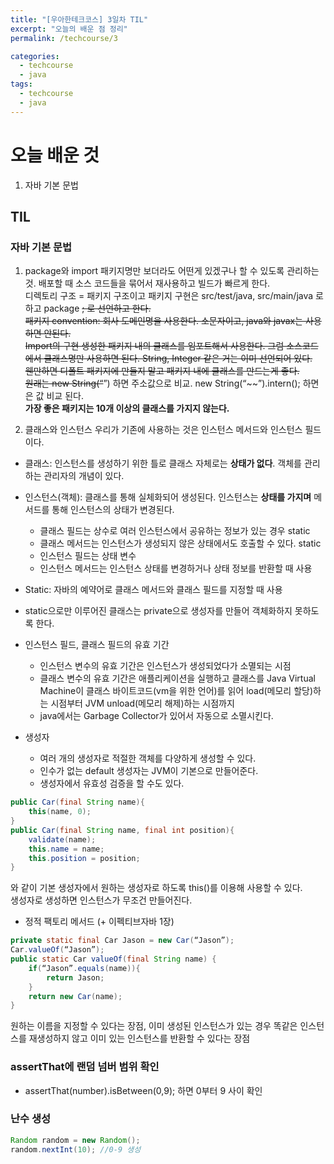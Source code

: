 ```yaml
---
title: "[우아한테크코스] 3일차 TIL"
excerpt: "오늘의 배운 점 정리"
permalink: /techcourse/3

categories:
  - techcourse
  - java
tags:
  - techcourse
  - java
---
```

# 오늘 배운 것
1. 자바 기본 문법

## TIL
### 자바 기본 문법
1. package와 import
패키지명만 보더라도 어떤게 있겠구나 할 수 있도록 관리하는 것. 
배포할 때 소스 코드들을 묶어서 재사용하고 빌드가 빠르게 한다.  
디렉토리 구조 = 패키지 구조이고 패키지 구현은 src/test/java, src/main/java 로 하고 package ~~; 로 선언하고 한다.  
패키지 convention: 회사 도메인명을 사용한다. 소문자이고, java와 javax는 사용하면 안된다.  
Import의 구현 생성한 패키지 내의 클래스를 임포트해서 사용한다. 그럼 소스코드에서 클래스명만 사용하면 된다. String, Integer 같은 거는 이미 선언되어 있다.  
웬만하면 디폴트 패키지에 만들지 말고 패키지 내에 클래스를 만드는게 좋다.  
원래는 new String(“~~”) 하면 주소값으로 비교. new String(“~~”).intern(); 하면은 값 비교 된다.  
**가장 좋은 패키지는 10개 이상의 클래스를 가지지 않는다.**

2. 클래스와 인스턴스
우리가 기존에 사용하는 것은 인스턴스 메서드와 인스턴스 필드이다.  
- 클래스: 인스턴스를 생성하기 위한 틀로 클래스 자체로는 **상태가 없다**. 객체를 관리하는 관리자의 개념이 있다.
- 인스턴스(객체): 클래스를 통해 실체화되어 생성된다. 인스턴스는 **상태를 가지며** 메서드를 통해 인스턴스의 상태가 변경된다. 
    - 클래스 필드는 상수로 여러 인스턴스에서 공유하는 정보가 있는 경우 static
    - 클래스 메서드는 인스턴스가 생성되지 않은 상태에서도 호출할 수 있다. static
    - 인스턴스 필드는 상태 변수
    - 인스턴스 메서드는 인스턴스 상태를 변경하거나 상태 정보를 반환할 때 사용

- Static: 자바의 예약어로 클래스 메서드와 클래스 필드를 지정할 때 사용
- static으로만 이루어진 클래스는 private으로 생성자를 만들어 객체화하지 못하도록 한다.  

- 인스턴스 필드, 클래스 필드의 유효 기간  
    - 인스턴스 변수의 유효 기간은 인스턴스가 생성되었다가 소멸되는 시점
    - 클래스 변수의 유효 기간은 애플리케이션을 실행하고 클래스를 Java Virtual Machine이 클래스 바이트코드(vm을 위한 언어)를 읽어 load(메모리 할당)하는 시점부터 JVM unload(메모리 해제)하는 시점까지
    - java에서는 Garbage Collector가 있어서 자동으로 소멸시킨다. 

- 생성자
    - 여러 개의 생성자로 적절한 객체를 다양하게 생성할 수 있다.
    - 인수가 없는 default 생성자는 JVM이 기본으로 만들어준다.
    - 생성자에서 유효성 검증을 할 수도 있다.

```java
public Car(final String name){
    this(name, 0);
}
public Car(final String name, final int position){
    validate(name);
    this.name = name;
    this.position = position;
}
```  
와 같이 기본 생성자에서 원하는 생성자로 하도록 this()를 이용해 사용할 수 있다.  
생성자로 생성하면 인스턴스가 무조건 만들어진다.  

- 정적 팩토리 메서드 (+ 이펙티브자바 1장)
```java
private static final Car Jason = new Car(“Jason”);
Car.valueOf(“Jason”); 
public static Car valueOf(final String name) {
    if(“Jason”.equals(name)){
        return Jason;
    }
    return new Car(name);
}
```  
  원하는 이름을 지정할 수 있다는 장점, 이미 생성된 인스턴스가 있는 경우 똑같은 인스턴스를 재생성하지 않고 이미 있는 인스턴스를 반환할 수 있다는 장점  

### assertThat에 랜덤 넘버 범위 확인
- assertThat(number).isBetween(0,9); 하면 0부터 9 사이 확인

### 난수 생성
```java
Random random = new Random();
random.nextInt(10); //0-9 생성
```